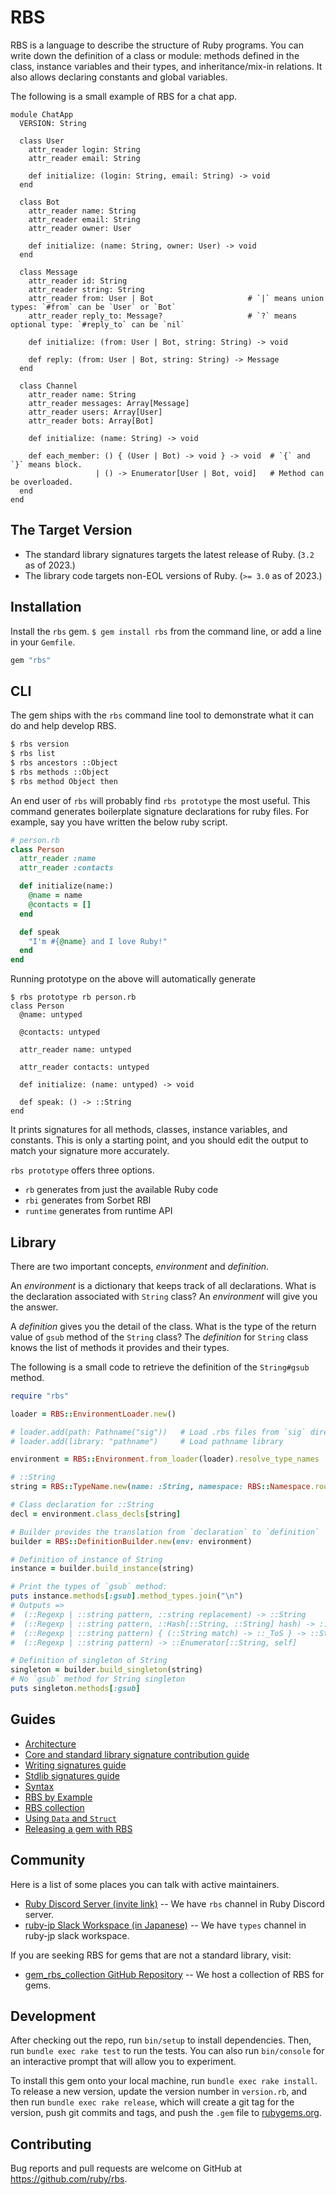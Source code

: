 # RBS

RBS is a language to describe the structure of Ruby programs.
You can write down the definition of a class or module: methods defined in the class, instance variables and their types, and inheritance/mix-in relations.
It also allows declaring constants and global variables.

The following is a small example of RBS for a chat app.

<!-- run-start:a.rbs:bundle exec rbs -I a.rbs validate -->
```rbs
module ChatApp
  VERSION: String

  class User
    attr_reader login: String
    attr_reader email: String

    def initialize: (login: String, email: String) -> void
  end

  class Bot
    attr_reader name: String
    attr_reader email: String
    attr_reader owner: User

    def initialize: (name: String, owner: User) -> void
  end

  class Message
    attr_reader id: String
    attr_reader string: String
    attr_reader from: User | Bot                     # `|` means union types: `#from` can be `User` or `Bot`
    attr_reader reply_to: Message?                   # `?` means optional type: `#reply_to` can be `nil`

    def initialize: (from: User | Bot, string: String) -> void

    def reply: (from: User | Bot, string: String) -> Message
  end

  class Channel
    attr_reader name: String
    attr_reader messages: Array[Message]
    attr_reader users: Array[User]
    attr_reader bots: Array[Bot]

    def initialize: (name: String) -> void

    def each_member: () { (User | Bot) -> void } -> void  # `{` and `}` means block.
                   | () -> Enumerator[User | Bot, void]   # Method can be overloaded.
  end
end
```
<!-- run-end -->

## The Target Version

* The standard library signatures targets the latest release of Ruby. (`3.2` as of 2023.)
* The library code targets non-EOL versions of Ruby. (`>= 3.0` as of 2023.)

## Installation

Install the `rbs` gem. `$ gem install rbs` from the command line, or add a line in your `Gemfile`.

```rb
gem "rbs"
```

## CLI

The gem ships with the `rbs` command line tool to demonstrate what it can do and help develop RBS.

```bash
$ rbs version
$ rbs list
$ rbs ancestors ::Object
$ rbs methods ::Object
$ rbs method Object then
```

An end user of `rbs` will probably find `rbs prototype` the most useful. This command generates boilerplate signature declarations for ruby files. For example, say you have written the below ruby script.

```ruby
# person.rb
class Person
  attr_reader :name
  attr_reader :contacts

  def initialize(name:)
    @name = name
    @contacts = []
  end

  def speak
    "I'm #{@name} and I love Ruby!"
  end
end
```

Running prototype on the above will automatically generate

```
$ rbs prototype rb person.rb
class Person
  @name: untyped

  @contacts: untyped

  attr_reader name: untyped

  attr_reader contacts: untyped

  def initialize: (name: untyped) -> void

  def speak: () -> ::String
end
```

It prints signatures for all methods, classes, instance variables, and constants.
This is only a starting point, and you should edit the output to match your signature more accurately.

`rbs prototype` offers three options.

- `rb` generates from just the available Ruby code
- `rbi` generates from Sorbet RBI
- `runtime` generates from runtime API

## Library

There are two important concepts, _environment_ and _definition_.

An _environment_ is a dictionary that keeps track of all declarations. What is the declaration associated with `String` class? An _environment_ will give you the answer.

A _definition_ gives you the detail of the class. What is the type of the return value of `gsub` method of the `String` class? The _definition_ for `String` class knows the list of methods it provides and their types.

The following is a small code to retrieve the definition of the `String#gsub` method.

<!-- run-start:a.rb:bundle exec ruby a.rb -->
```rb
require "rbs"

loader = RBS::EnvironmentLoader.new()

# loader.add(path: Pathname("sig"))   # Load .rbs files from `sig` directory
# loader.add(library: "pathname")     # Load pathname library

environment = RBS::Environment.from_loader(loader).resolve_type_names

# ::String
string = RBS::TypeName.new(name: :String, namespace: RBS::Namespace.root)

# Class declaration for ::String
decl = environment.class_decls[string]

# Builder provides the translation from `declaration` to `definition`
builder = RBS::DefinitionBuilder.new(env: environment)

# Definition of instance of String
instance = builder.build_instance(string)

# Print the types of `gsub` method:
puts instance.methods[:gsub].method_types.join("\n")
# Outputs =>
#  (::Regexp | ::string pattern, ::string replacement) -> ::String
#  (::Regexp | ::string pattern, ::Hash[::String, ::String] hash) -> ::String
#  (::Regexp | ::string pattern) { (::String match) -> ::_ToS } -> ::String
#  (::Regexp | ::string pattern) -> ::Enumerator[::String, self]

# Definition of singleton of String
singleton = builder.build_singleton(string)
# No `gsub` method for String singleton
puts singleton.methods[:gsub]
```
<!-- run-end -->

## Guides

- [Architecture](docs/architecture.md)
- [Core and standard library signature contribution guide](docs/CONTRIBUTING.md)
- [Writing signatures guide](docs/sigs.md)
- [Stdlib signatures guide](docs/stdlib.md)
- [Syntax](docs/syntax.md)
- [RBS by Example](docs/rbs_by_example.md)
- [RBS collection](docs/collection.md)
- [Using `Data` and `Struct`](docs/data_and_struct.md)
- [Releasing a gem with RBS](docs/gem.md)

## Community

Here is a list of some places you can talk with active maintainers.

- [Ruby Discord Server (invite link)](https://discord.gg/ad2acQFtkh) -- We have `rbs` channel in Ruby Discord server.
- [ruby-jp Slack Workspace (in Japanese)](https://ruby-jp.github.io/) -- We have `types` channel in ruby-jp slack workspace.

If you are seeking RBS for gems that are not a standard library, visit:

- [gem_rbs_collection GitHub Repository](https://github.com/ruby/gem_rbs_collection) -- We host a collection of RBS for gems.

## Development

After checking out the repo, run `bin/setup` to install dependencies. Then, run `bundle exec rake test` to run the tests. You can also run `bin/console` for an interactive prompt that will allow you to experiment.

To install this gem onto your local machine, run `bundle exec rake install`. To release a new version, update the version number in `version.rb`, and then run `bundle exec rake release`, which will create a git tag for the version, push git commits and tags, and push the `.gem` file to [rubygems.org](https://rubygems.org).

## Contributing

Bug reports and pull requests are welcome on GitHub at https://github.com/ruby/rbs.
